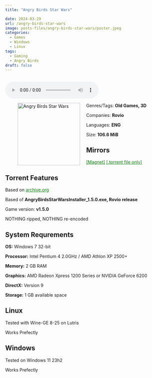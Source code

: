 ```yaml
---
title: "Angry Birds Star Wars"

date: 2024-03-29
url: /angry-birds-star-wars
image: posts-files/angry-birds-star-wars/poster.jpeg
categories:
  - Games
  - Windows
  - Linux
tags:
  - Gaming
  - Angry Birds
draft: false
---
```

##
<style>
  body.dark-mode,
  body.dark-mode main * {
    background: url('/posts-files/angry-birds-star-wars/background.webp') center center fixed no-repeat;
    background-size: 100% 100%;
    background-size: cover;
    color: #f5f5f5;
  }
</style>
<script>
    document.addEventListener('DOMContentLoaded', function () {
        var body = document.body;
        var switcher = document.querySelector('.js-toggle');
                body.classList.add('dark-mode');
                // Save user preference in storage
                localStorage.setItem('darkMode', 'true');
            
        });
</script>

<audio controls autoplay>
  <source src="/posts-files/angry-birds-star-wars/music.mp3" type="audio/mp3">
  Your browser does not support the audio tag.
</audio>


<figure style="float: left; margin-right: 20px;">
  <img src="/posts-files/angry-birds-star-wars/poster.jpeg" alt="Angry Birds Star Wars" style="width: 200px;">
</figure>

Genres/Tags: **Old Games, 3D**

Companies: **Rovio**

Languages: **ENG**

Size: **106.6 MiB**

## Mirrors
<a href="magnet:?xt=urn:btih:LR4EF2SZPRK4A3XMNDJLUV5WSL4CJVBL&dn=Angry%20Birds%20Star%20Wars" style="color: green;">[Magnet]</a>
<a href="https://www.dropbox.com/scl/fi/j5alzvnsfp9246nalapv0/Angry-Birds-Star-Wars.torrent?rlkey=9h7w9nxv62cnbzs5v18a53qjb&st=c9k25iia&dl=1" style="color: green;">[.torrent file only]</a>


## Torrent Features
Based on <a href="https://archive.org/details/angry-birds-pc" style="color: green;">archive.org</a>

Based of **AngryBirdsStarWarsInstaller_1.5.0.exe, Rovio release**

Game version: **v1.5.0**

NOTHING ripped, NOTHING re-encoded

## System Requrements
**OS:** Windows 7 32-bit

**Processor:** Intel Pentium 4 2.0GHz / AMD Athlon XP 2500+

**Memory:** 2 GB RAM

**Graphics:** AMD Radeon Xpress 1200 Series or NVIDIA GeForce 6200

**DirectX:** Version 9

**Storage:** 1 GB available space


## Linux

Tested with Wine-GE 8-25 on Lutris

Works Prefectly

## Windows

Tested on Windows 11 23h2

Works Prefectly